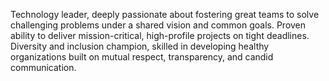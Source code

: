 Technology leader, deeply passionate about fostering great teams to solve challenging problems under a shared vision and common goals. Proven ability to deliver mission-critical, high-profile projects on tight deadlines. Diversity and inclusion champion, skilled in developing healthy organizations built on mutual respect, transparency, and candid communication.

<!-- The teams I lead quickly become great teams, setting the pace and example for others. Great teams are more than simply a group of people working on similar projects. Great teams require purpose, intention, and a shared vision of success. Great teams have common goals and practices that are well known and followed. I build great teams composed of people who respect each other, solve tough problems, and support and challenge one another. -->

<!-- Diversity, equity, and inclusion are constant considerations I keep in mind when building or growing a team. No one should feel minimized in any pursuit of success, and everyone should feel safe being themself. The world is not perfect, and not everyone has the same vision of what perfect is. We can all help make it better through honest and candid collaborative communication. -->
